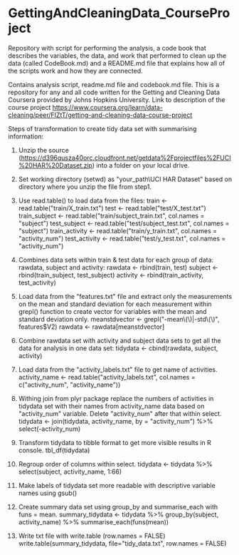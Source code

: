 # GettingAndCleaningData_CourseProject
Repository with script for performing the analysis, a code book that describes the variables, the data, and work that performed to clean up the data (called CodeBook.md) and a README.md file that explains how all of the scripts work and how they are connected.

Contains analysis script, readme.md file and codebook.md file. 
This is a repository for any and all code written for the Getting and Cleaning Data Coursera provided by Johns Hopkins University.
Link to description of the course project https://www.coursera.org/learn/data-cleaning/peer/FIZtT/getting-and-cleaning-data-course-project

Steps of transformation to create tidy data set with summarising information:

1. Unzip the source (https://d396qusza40orc.cloudfront.net/getdata%2Fprojectfiles%2FUCI%20HAR%20Dataset.zip) into a folder on your local drive.

2. Set working directory (setwd) as "your_path\UCI HAR Dataset" based on directory where you unzip the file from step1.

3. Use read.table() to load data from the files:
  train <- read.table("train/X_train.txt")
  test <- read.table("test/X_test.txt")
  train_subject <- read.table("train/subject_train.txt", col.names = "subject")
  test_subject <- read.table("test/subject_test.txt", col.names = "subject")
  train_activity <- read.table("train/y_train.txt", col.names = "activity_num")
  test_activity <- read.table("test/y_test.txt", col.names = "activity_num")

4. Combines data sets within train & test data for each group of data: rawdata, subject and activity:
  rawdata <- rbind(train, test)
  subject <- rbind(train_subject, test_subject)
  activity <- rbind(train_activity, test_activity)
  
5. Load data from the "features.txt" file and extract only the measurements on the mean and standard deviation for each measurement within grepl() function to create vector for variables with the mean and standard deviation only.
  meanstdvector <- grepl("-mean\\(\\)|-std\\(\\)", features$V2)
  rawdata <- rawdata[meanstdvector]
  
6. Combine rawdata set with activity and subject data sets to get all the data for analysis in one data set:
  tidydata <- cbind(rawdata, subject, activity)
  
7. Load data from the "activity_labels.txt" file to get name of activities.
  activity_name <- read.table("activity_labels.txt", col.names = c("activity_num", "activity_name"))
  
8. Withing join from plyr package replace the numbers of activities in tidydata set with their names from activity_name data based on "activity_num" variable. Delete "activity_num" after that within select.
  tidydata <- join(tidydata, activity_name, by = "activity_num") %>% select(-activity_num)

9. Transform tidydata to tibble format to get more visible results in R console.
  tbl_df(tidydata)

10. Regroup order of columns within select.
  tidydata <- tidydata %>% select(subject, activity_name, 1:66)
  
11. Make labels of tidydata set more readable with descriptive variable names using gsub()

12. Create summary data set using group_by and summarise_each with funs = mean.
  summary_tidydata <- tidydata %>% group_by(subject, activity_name) %>% summarise_each(funs(mean))

13. Write txt file with write.table (row.names = FALSE) 
  write.table(summary_tidydata, file="tidy_data.txt", row.names = FALSE)
